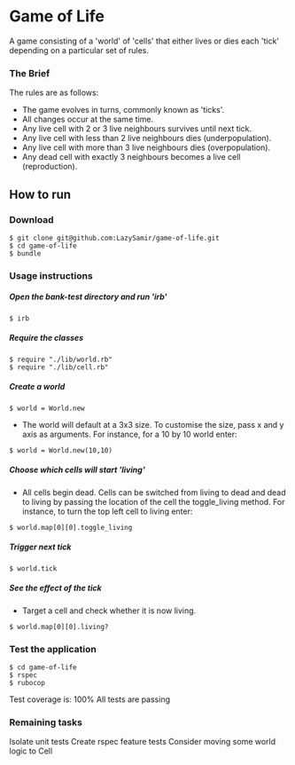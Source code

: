 # Game of Life
A game consisting of a 'world' of 'cells' that either lives or dies each 'tick' depending on a particular set of rules.

### The Brief
The rules are as follows:

- The game evolves in turns, commonly known as 'ticks'.
- All changes occur at the same time.
- Any live cell with 2 or 3 live neighbours survives until next tick.
- Any live cell with less than 2 live neighbours dies (underpopulation).
- Any live cell with more than 3 live neighbours dies (overpopulation).
- Any dead cell with exactly 3 neighbours becomes a live cell (reproduction).

## How to run
### Download
```
$ git clone git@github.com:LazySamir/game-of-life.git
$ cd game-of-life
$ bundle
```
### Usage instructions
##### Open the bank-test directory and run 'irb'
`$ irb`
##### Require the classes
```
$ require "./lib/world.rb"
$ require "./lib/cell.rb"
```
##### Create a world

`$ world = World.new`
- The world will default at a 3x3 size. To customise the size, pass x and y axis as arguments. For instance, for a 10 by 10 world enter:

`$ world = World.new(10,10)`

##### Choose which cells will start 'living'
- All cells begin dead. Cells can be switched from living to dead and dead to living by passing the location of the cell the toggle_living method. For instance, to turn the top left cell to living enter:

`$ world.map[0][0].toggle_living`

##### Trigger next tick

`$ world.tick`

##### See the effect of the tick
- Target a cell and check whether it is now living.

`$ world.map[0][0].living?`

### Test the application
```
$ cd game-of-life
$ rspec
$ rubocop
```
Test coverage is: 100% All tests are passing


### Remaining tasks

Isolate unit tests
Create rspec feature tests
Consider moving some world logic to Cell
